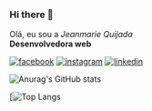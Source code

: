 ### Hi there 👋
<section class="About-me">
  <article>
    <p>Olá, eu sou a <em>Jeanmarie Quijada</em> </br>
    <strong>Desenvolvedora web</strong></br>
  </article>
  <section class="redes-sociais">
    <a target="_blank" href="https://www.facebook.com/jeanmiq"><img src="https://user-images.githubusercontent.com/78059059/122448386-14185c80-cf7b-11eb-9654-e04c57aef416.png" alt="facebook"></a>
    <a target="_blank" href="https://www.instagram.com/jeanmarie.quijada/"><img src="https://user-images.githubusercontent.com/78059059/122448811-88530000-cf7b-11eb-8c49-df6265f4819a.png" alt="instagram"></a>
    <a target="_blank" href="https://www.linkedin.com/in/jeanmarie-quijada/"><img src="https://user-images.githubusercontent.com/78059059/122448969-b7697180-cf7b-11eb-9387-41f9e30fc748.png" alt="linkedin"></a>
  </section>
</section>

![Anurag's GitHub stats](https://github-readme-stats.vercel.app/api?username=jeanmarieq&show_icons=true&theme=radical)

[![Top Langs](https://github-readme-stats.vercel.app/api/top-langs/?username=jeanmarieq&theme=radical)



<!--
**jeanmarieq/jeanmarieq** is a ✨ _special_ ✨ repository because its `README.md` (this file) appears on your GitHub profile.

Here are some ideas to get you started:

- 🔭 I’m currently working on ...
- 🌱 I’m currently learning ...
- 👯 I’m looking to collaborate on ...
- 🤔 I’m looking for help with ...
- 💬 Ask me about ...
- 📫 How to reach me: ...
- 😄 Pronouns: ...
- ⚡ Fun fact: ...
-->
